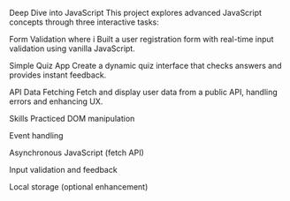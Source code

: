 Deep Dive into JavaScript
This project explores advanced JavaScript concepts through three interactive tasks:

Form Validation where i Built a user registration form with real-time input validation using vanilla JavaScript.

Simple Quiz App Create a dynamic quiz interface that checks answers and provides instant feedback.

API Data Fetching Fetch and display user data from a public API, handling errors and enhancing UX.

Skills Practiced
DOM manipulation

Event handling

Asynchronous JavaScript (fetch API)

Input validation and feedback

Local storage (optional enhancement)
